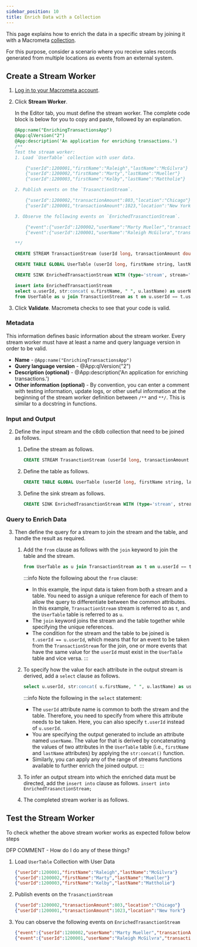 ```yaml
---
sidebar_position: 10
title: Enrich Data with a Collection
---
```


This page explains how to enrich the data in a specific stream by joining it with a Macrometa [collection](../../collections/index.md).

For this purpose, consider a scenario where you receive sales records generated from multiple locations as events from an external system.

## Create a Stream Worker

1. [Log in to your Macrometa account](https://auth-play.macrometa.io/).
1. Click **Stream Worker**.

   In the Editor tab, you must define the stream worker. The complete code block is below for you to copy and paste, followed by an explanation.

    ```sql
    @App:name("EnrichingTransactionsApp")
    @App:qlVersion("2")
    @App:description('An application for enriching transactions.')
    /**
    Test the stream worker:
    1. Load `UserTable` collection with user data.

        {"userId":1200001,"firstName":"Raleigh","lastName":"McGilvra"}
        {"userId":1200002,"firstName":"Marty","lastName":"Mueller"}
        {"userId":1200003,"firstName":"Kelby","lastName":"Mattholie"}

    2. Publish events on the `TrasanctionStream`.

        {"userId":1200002,"transactionAmount":803,"location":"Chicago"}
        {"userId":1200001,"transactionAmount":1023,"location":"New York"}

    3. Observe the following events on `EnrichedTrasanctionStream`.

        {"event":{"userId":1200002,"userName":"Marty Mueller","transactionAmount":803.0,"location":"Chicago"}}
        {"event":{"userId":1200001,"userName":"Raleigh McGilvra","transactionAmount":1023.0,"location":"New York"}}

    **/

    CREATE STREAM TransactionStream (userId long, transactionAmount double, location string);

    CREATE TABLE GLOBAL UserTable (userId long, firstName string, lastName string);

    CREATE SINK EnrichedTransactionStream WITH (type='stream', stream='EnrichedTransactionStream', map.type='json') (userId long, userName string, transactionAmount double, location string);

    insert into EnrichedTransactionStream
    select u.userId, str:concat( u.firstName, " ", u.lastName) as userName, transactionAmount, location
    from UserTable as u join TransactionStream as t on u.userId == t.userId ;
    ```

1. Click **Validate**. Macrometa checks to see that your code is valid.

### Metadata

This information defines basic information about the stream worker. Every stream worker must have at least a name and query language version in order to be valid.

- **Name** - `@App:name("EnrichingTransactionsApp")`
- **Query language version** - @App:qlVersion("2")
- **Description (optional)** - @App:description('An application for enriching transactions.')
- **Other information (optional)** - By convention, you can enter a comment with testing information, update logs, or other useful information at the beginning of the stream worker definition between `/**` and `**/`. This is similar to a docstring in functions.

### Input and Output

2. Define the input stream and the c8db collection that need to be joined as follows.

    1. Define the stream as follows.

        ```sql
        CREATE STREAM TrasanctionStream (userId long, transactionAmount double, location string);
        ```

    2. Define the table as follows.

        ```sql
        CREATE TABLE GLOBAL UserTable (userId long, firstName string, lastName string);
        ```

    3. Define the sink stream as follows.

        ```sql
        CREATE SINK EnrichedTrasanctionStream WITH (type='stream', stream='EnrichedTrasanctionStream', map.type='json') (userId long, userName string, transactionAmount double, location string);
        ```

### Query to Enrich Data

3. Then define the query for a stream to join the stream and the table, and handle the result as required.
    1. Add the `from` clause as follows with the `join` keyword to join the table and the stream.

        ```sql
        from UserTable as u join TransactionStream as t on u.userId == t.userId
        ```

        :::info
        Note the following about the `from` clause:

        - In this example, the input data is taken from both a stream and a table. You need to assign a unique reference for each of them to allow the query to differentiate between the common attributes. In this example, `TransactionStream` stream is referred to as `t`, and the `UserTable` table is referred to as `u`.
        - The `join` keyword joins the stream and the table together while specifying the unique references.
        - The condition for the stream and the table to be joined is `t.userId == u.userId`, which means that for an event to be taken from the `TransactionStream` for the join, one or more events that have the same value for the `userId` must exist in the `UserTable` table and vice versa.
        :::
    2. To specify how the value for each attribute in the output stream is derived, add a `select` clause as follows.

        ```sql
        select u.userId, str:concat( u.firstName, " ", u.lastName) as userName, transactionAmount, location
        ```

        :::info
        Note the following in the `select` statement:

        - The `userId` attribute name is common to both the stream and the table. Therefore, you need to specify from where this attribute needs to be taken. Here, you can also specify `t.userId` instead of `u.userId`.
        - You are specifying the output generated to include an attribute named `userName`. The value for that is derived
        by concatenating the values of two attributes in the `UserTable` table (i.e., `firstName` and `lastName` attributes)
        by applying the `str:concat()` function.
        - Similarly, you can apply any of the range of streams functions available to further enrich the joined output.
        :::
    3. To infer an output stream into which the enriched data must be directed, add the `insert into` clause as follows.
       `insert into EnrichedTrasanctionStream;`

    4. The completed stream worker is as follows.



## Test the Stream Worker

To check whether the above stream worker works as expected follow below steps

DFP COMMENT - How do I do any of these things?

1. Load `UserTable` Collection with User Data

   ```json
   {"userId":1200001,"firstName":"Raleigh","lastName":"McGilvra"}
   {"userId":1200002,"firstName":"Marty","lastName":"Mueller"}
   {"userId":1200003,"firstName":"Kelby","lastName":"Mattholie"}
   ```

2. Publish events on the `TrasanctionStream`

   ```json
   {"userId":1200002,"transactionAmount":803,"location":"Chicago"}
   {"userId":1200001,"transactionAmount":1023,"location":"New York"}
   ```

3. You can observe the following events on `EnrichedTrasanctionStream`

   ```json
   {"event":{"userId":1200002,"userName":"Marty Mueller","transactionAmount":803.0,"location":"Chicago"}}
   {"event":{"userId":1200001,"userName":"Raleigh McGilvra","transactionAmount":1023.0,"location":"New York"}}
   ```
